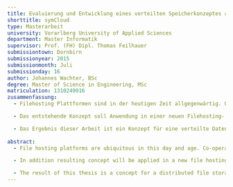 ```yaml
--- 
title: Evaluierung und Entwicklung eines verteilten Speicherkonzeptes als Grundlage für eine Filehosting- und Kollaborationsplattform
shorttitle: symCloud
type: Masterarbeit
university: Vorarlberg University of Applied Sciences
department: Master Informatik
supervisor: Prof. (FH) Dipl. Thomas Feilhauer
submissiontown: Dornbirn
submissionyear: 2015
submissionmonth: Juli
submissionday: 16
author: Johannes Wachter, BSc
degree: Master of Science in Engineering, MSc
matriculation: 1310249016
zusammenfassung:
  - Filehosting Plattformen sind in der heutigen Zeit allgegenwärtig. Ohne einen Zugang zu einem der Allgemein verfügbaren Dienste, ist heutzutage eine Zusammenarbeit in einer Gruppe von Menschen, kaum möglich. Einige Menschen jedoch haben Bedenken ihre Daten einem Betreiber anzuvertrauen, den sie nicht kontrollieren können. Die Angst vor dem Kontrollverlust ermöglicht quelloffenen Lösungen den Einstieg in diesen Markt. Die vorliegende Arbeit beschäftigt sich mit der Konzeption einer Speicherlösung für eine derartige Software.

  - Das entstehende Konzept soll Anwendung in einer neuen Filehosting- und Kollaborationsplattform finden. Diese Plattform nennt sich symCloud und ist eine neue Software, die Ideen aus verschiedenen Applikationen und Technologien kombiniert, um eine optimale Lösung für den Anwender zu schaffen. In dieser Arbeit werden Technologien und Anwendungen im Bereich Filehosting vorgestellt, jedoch stellen diese meist nur Insellösungen dar. Das bedeutet, dass diese Anwendungen eine Zusammenarbeit zwischen BenutzerInnen, die nicht bei dem selben Anbieter / Dienst registriert sind, nicht bzw. nur über Umwege ermöglichen. Genau diesen Anwendungsfall versucht symCloud mit einer Idee aus Diaspora zu implementieren. Dieses verteile soziale Netzwerk schafft ihren BenutzerInnen die Möglichkeit, mit anderen BenutzerInnen in Kontakt zu treten, die auf verschiedenen Servern registriert sind.

  - Das Ergebnis dieser Arbeit ist ein Konzept für eine verteilte Datenhaltung. Diese Speicherlösung ist unabhängig von der Anwendung, in der sie integriert ist. Als Beweis für die Funktionstüchtigkeit dieses Konzeptes, wurde ein einfacher Prototyp entwickelt. Er implementiert neben den wichtigsten Komponenten des Konzeptes, auch eine Plattform und einen Client, um Dateien aus einem lokalen Ordner mit der Plattform zu synchronisieren. Über definierte Schnittstellen werden diese Daten auf den vorher konfigurierten Servern verteilt.
  
abstract:
  - File hosting platforms are ubiquitous in this day and age. Co-operation in a team without one of the commonly available services is almost impossible. But some people worry about the security and privacy of their data because they have no control over the location of their data, which standards and rules apply there and who has acces to it. The fear of losing control allows open source solutions to enter the file hosting market. This thesis deals with the conception of a storage for such an open source solution.

  - In addition resulting concept will be applied in a new file hosting and collaboration platform. The platform is called symCloud and implements the concept which combines ideas from different software projects and technologies in order to create an optimal solution for the user. Furthermore the thesis presents technologies and applications in the field of file hosting, but these are usually only isolated applications. This means that these applications do not support the direct collaboration between users that do not use the same file hoster or service. But this use case is exaclty what symCloud tries to accomplish by using the a central idea of the distributed social network Diaspora. This social network enables users to contact other users which are registered on different servers.

  - The result of this thesis is a concept for a distributed file storage which is independent of the application in which it is integrated. The implemented prototype contains the main parts of the described concepts. As an example of usage the storage was integrated in a platform. Additionally a client allows the user to synchronize files with this platform. The synchronized data will be distributed over a list of configured servers.
---
```

